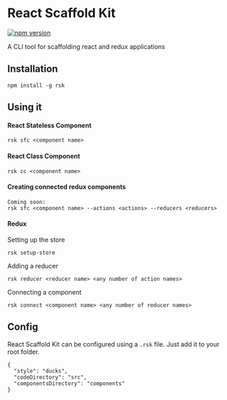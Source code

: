 # React Scaffold Kit

[![npm version](https://img.shields.io/npm/v/rsk.svg?style=flat)](https://www.npmjs.com/package/rsk)

A CLI tool for scaffolding react and redux applications

## Installation

`npm install -g rsk`

## Using it


#### React Stateless Component

```
rsk sfc <component name>
```

#### React Class Component

```
rsk cc <component name>
```

#### Creating connected redux components

```
Coming soon:
rsk sfc <component name> --actions <actions> --reducers <reducers>
```

#### Redux

Setting up the store

```
rsk setup-store
```

Adding a reducer

```
rsk reducer <reducer name> <any number of action names>
```

Connecting a component

```
rsk connect <component name> <any number of reducer names>
```

## Config

React Scaffold Kit can be configured using a `.rsk` file. Just add it to your root folder.

```
{
  "style": "ducks",
  "codeDirectory": "src",
  "componentsDirectory": "components"
}
```
